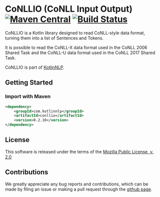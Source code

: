 # CoNLLIO (CoNLL Input Output) [![Maven Central](https://img.shields.io/maven-central/v/com.kotlinnlp/conllio.svg?label=Maven%20Central)](https://search.maven.org/search?q=g:%22com.kotlinnlp%22%20AND%20a:%22conllio%22) [![Build Status](https://travis-ci.org/KotlinNLP/CoNLLIO.svg?branch=master)](https://travis-ci.org/KotlinNLP/CoNLLIO)

CoNLLIO is a Kotlin library designed to read CoNLL-style data format, turning them into a list of Sentences and Tokens.

It is possible to read the CoNLL-X data format used in the CoNLL 2006 Shared Task and the CoNLL-U data format used in the CoNLL 2017 Shared Task.

CoNLLIO is part of [KotlinNLP](http://kotlinnlp.com/ "KotlinNLP").


## Getting Started

### Import with Maven

```xml
<dependency>
    <groupId>com.kotlinnlp</groupId>
    <artifactId>conllio</artifactId>
    <version>0.2.10</version>
</dependency>
```


## License

This software is released under the terms of the 
[Mozilla Public License, v. 2.0](https://mozilla.org/MPL/2.0/ "Mozilla Public License, v. 2.0")


## Contributions

We greatly appreciate any bug reports and contributions, which can be made by filing an issue or making a pull 
request through the [github page](https://github.com/kotlinnlp/connlio "CoNLLIO on GitHub").
